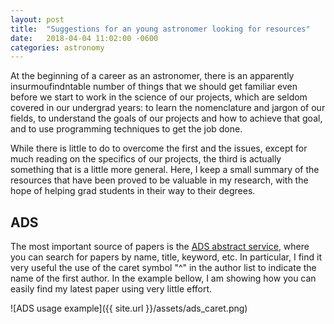 ```yaml
---
layout: post
title:  "Suggestions for an young astronomer looking for resources"
date:   2018-04-04 11:02:00 -0600
categories: astronomy
---
```


At the beginning of a career as an astronomer, there is an apparently insurmoufindntable number of things that we should get familiar even before we start to work in the science of our projects, which are seldom covered in our undergrad years: to learn the nomenclature and jargon of our fields, to understand the goals of our projects and how to achieve that goal, and to use programming techniques to get the job done. 

While there is little to do to overcome the first and the issues, except for much reading on the specifics of our projects, the third is actually something that is a little more general. Here, I keep a small summary of the resources that have been proved to be valuable in my research, with the hope of helping grad students in their way to their degrees. 

ADS
----



The most important source of papers is the [ADS abstract service](http://adsabs.harvard.edu/abstract_service.html), where you can search for papers by name, title, keyword, etc. In particular, I find it very useful the use of the caret symbol "^" in the author list to indicate the name of the first author. In the example bellow, I am showing how you can easily find my latest paper using very little effort.


![ADS usage example]({{ site.url }}/assets/ads_caret.png)










